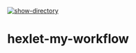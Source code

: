 [![show-directory](https://github.com/Ilia-Turygin/hexlet-my-workflow/actions/workflows/show-directory.yml/badge.svg)](https://github.com/Ilia-Turygin/hexlet-my-workflow/actions/workflows/show-directory.yml)

# hexlet-my-workflow
